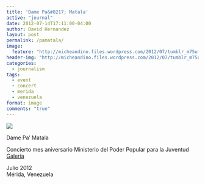 ```yaml
---
title: 'Dame Pa&#8217; Matala'
active: "journal"
date: 2012-07-14T17:11:00-04:00
author: David Hernandez
layout: post
permalink: /pamatala/
image:
  feature: "http://micheandino.files.wordpress.com/2012/07/tumblr_m75uf1mrnu1qzqummo1_1280.jpg"
header-img: "http://micheandino.files.wordpress.com/2012/07/tumblr_m75uf1mrnu1qzqummo1_1280.jpg"
categories:
  - journalism
tags:
  - event
  - concert
  - merida
  - venezuela
format: image
comments: "true"
---
```

<a href="http://micheandino.files.wordpress.com/2012/07/tumblr_m75uf1mrnu1qzqummo1_1280.jpg" class="popup"  title="Dame Pa’ Matala" data-caption="© 2012 by David Hernández"><img src="http://micheandino.files.wordpress.com/2012/07/tumblr_m75uf1mrnu1qzqummo1_1280.jpg"></a>

Dame Pa’ Matala

Concierto mes aniversario Ministerio del Poder Popular para la Juventud
<a href="https://goo.gl/photos/aCVYsJn9BHistu21A">Galería</a>


Julio 2012<br>
Mérida, Venezuela


